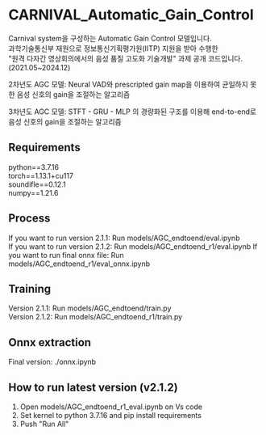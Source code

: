# CARNIVAL_Automatic_Gain_Control
Carnival system을 구성하는 Automatic Gain Control 모델입니다.<br>
과학기술통신부 재원으로 정보통신기획평가원(IITP) 지원을 받아 수행한<br>
"원격 다자간 영상회의에서의 음성 품질 고도화 기술개발" 과제 공개 코드입니다.<br>
(2021.05~2024.12)<br>

2차년도 AGC 모델: Neural VAD와 prescripted gain map을 이용하여 균일하지 못한 음성 신호의 gain을 조절하는 알고리즘

3차년도 AGC 모델: STFT - GRU - MLP 의 경량화된 구조를 이용해 end-to-end로 음성 신호의 gain을 조절하는 알고리즘

Requirements
-------------
python==3.7.16     
torch==1.13.1+cu117                 
soundifle==0.12.1               
numpy==1.21.6       

Process
-------------
If you want to run version 2.1.1: Run models/AGC_endtoend/eval.ipynb   
If you want to run version 2.1.2: Run models/AGC_endtoend_r1/eval.ipynb
If you want to run final onnx file: Run models/AGC_endtoend_r1/eval_onnx.ipynb

Training
-------------
Version 2.1.1: Run models/AGC_endtoend/train.py    
Version 2.1.2: Run models/AGC_endtoend_r1/train.py

Onnx extraction
-------------
Final version: ./onnx.ipynb

How to run latest version (v2.1.2)
-------------
1. Open models/AGC_endtoend_r1_eval.ipynb on Vs code    
2. Set kernel to python 3.7.16 and pip install requirements 
3. Push "Run All"   
